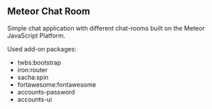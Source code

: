## Meteor Chat Room

Simple chat application with different chat-rooms built on the Meteor JavaScript Platform.

Used add-on packages:

- twbs:bootstrap
- iron:router
- sacha:spin
- fortawesome:fontawesome
- accounts-password
- accounts-ui
